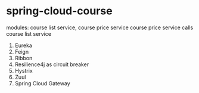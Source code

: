 # spring-cloud-course

modules: course list service, course price service
course price service calls course list service

1. Eureka
2. Feign
3. Ribbon
4. Resilience4j as circuit breaker
5. Hystrix
6. Zuul
7. Spring Cloud Gateway
